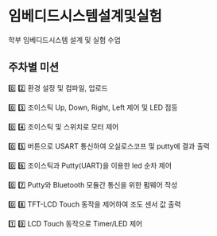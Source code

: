 # 임베디드시스템설계및실험

학부 임베디드시스템 설계 및 실험 수업

## 주차별 미션

:zero: :two:   환경 설정 및 컴파일, 업로드

:zero: :three:   조이스틱 Up, Down, Right, Left 제어 및 LED 점등

:zero: :four:   조이스틱 및 스위치로 모터 제어

:zero: :five:   버튼으로 USART 통신하여 오실로스코프 및 putty에 결과 출력

:zero: :six:   조이스틱과 Putty(UART)을 이용한 led 순차 제어

:zero: :seven:   Putty와 Bluetooth 모듈간 통신을 위한 펌웨어 작성

:zero: :eight:   TFT-LCD Touch 동작을 제어하여 조도 센서 값 출력

:one: :zero:   LCD Touch 동작으로 Timer/LED 제어 
